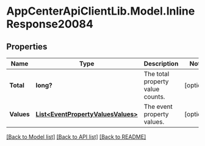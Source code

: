 # AppCenterApiClientLib.Model.InlineResponse20084
## Properties

Name | Type | Description | Notes
------------ | ------------- | ------------- | -------------
**Total** | **long?** | The total property value counts. | [optional] 
**Values** | [**List&lt;EventPropertyValuesValues&gt;**](EventPropertyValuesValues.md) | The event property values. | [optional] 

[[Back to Model list]](../README.md#documentation-for-models) [[Back to API list]](../README.md#documentation-for-api-endpoints) [[Back to README]](../README.md)

